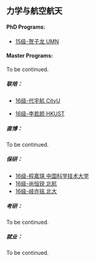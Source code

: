 ## 力学与航空航天

#### PhD Programs:

  - [15级-贺子龙 UMN](grad-application/mechanics-and-aerospace-engineering/[US]-15-hezilong.md)

#### Master Programs:

To be continued.

##### 联培：

* [16级-代宇航 CityU](grad-application/mechanics-and-aerospace-engineering/[CN]-16-daiyuhang.md)

* [16级-李若颜 HKUST](grad-application/mechanics-and-aerospace-engineering/[CN]-16-liruoyan.md)

##### 直博：

To be continued.

##### 保研：
* [16级-程嘉琪 中国科学技术大学](grad-application/mechanics-and-aerospace-engineering/[CN]-16-chengjiaqi.md)
* [16级-尚恒锐 北航](grad-application/mechanics-and-aerospace-engineering/[CN]-16-shannghengrui.md)
* [16级-岐亦铭 北大](grad-application/mechanics-and-aerospace-engineering/[CN]-16-qiyiming.md)

##### 考研：

To be continued.

##### 就业：

To be continued.
